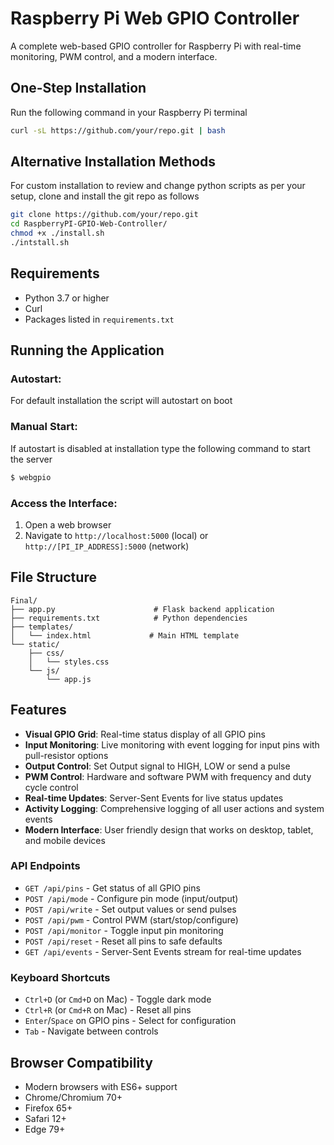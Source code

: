 # Raspberry Pi Web GPIO Controller

A complete web-based GPIO controller for Raspberry Pi with real-time monitoring, PWM control, and a modern interface.

## One-Step Installation

Run the following command in your Raspberry Pi terminal

```bash
curl -sL https://github.com/your/repo.git | bash
```

## Alternative Installation Methods

For custom installation to review and change python scripts as per your setup, clone and install the git repo as follows

```bash
git clone https://github.com/your/repo.git
cd RaspberryPI-GPIO-Web-Controller/
chmod +x ./install.sh
./intstall.sh
```

## Requirements

- Python 3.7 or higher
- Curl
- Packages listed in `requirements.txt`

## Running the Application

### Autostart:

For default installation the script will autostart on boot

### Manual Start:

If autostart is disabled at installation type the following command to start the server

```bash
$ webgpio
```

### Access the Interface:

1. Open a web browser
2. Navigate to `http://localhost:5000` (local) or `http://[PI_IP_ADDRESS]:5000` (network)

## File Structure

```
Final/
├── app.py                      # Flask backend application
├── requirements.txt            # Python dependencies
├── templates/
│   └── index.html             # Main HTML template
└── static/
    ├── css/
    │   └── styles.css
    └── js/
        └── app.js
```

## Features

- **Visual GPIO Grid**: Real-time status display of all GPIO pins
- **Input Monitoring**: Live monitoring with event logging for input pins with pull-resistor options
- **Output Control**: Set Output signal to HIGH, LOW or send a pulse
- **PWM Control**: Hardware and software PWM with frequency and duty cycle control
- **Real-time Updates**: Server-Sent Events for live status updates
- **Activity Logging**: Comprehensive logging of all user actions and system events
- **Modern Interface**: User friendly design that works on desktop, tablet, and mobile devices

### API Endpoints

- `GET /api/pins` - Get status of all GPIO pins
- `POST /api/mode` - Configure pin mode (input/output)
- `POST /api/write` - Set output values or send pulses
- `POST /api/pwm` - Control PWM (start/stop/configure)
- `POST /api/monitor` - Toggle input pin monitoring
- `POST /api/reset` - Reset all pins to safe defaults
- `GET /api/events` - Server-Sent Events stream for real-time updates

### Keyboard Shortcuts

- `Ctrl+D` (or `Cmd+D` on Mac) - Toggle dark mode
- `Ctrl+R` (or `Cmd+R` on Mac) - Reset all pins
- `Enter`/`Space` on GPIO pins - Select for configuration
- `Tab` - Navigate between controls

## Browser Compatibility

- Modern browsers with ES6+ support
- Chrome/Chromium 70+
- Firefox 65+
- Safari 12+
- Edge 79+

